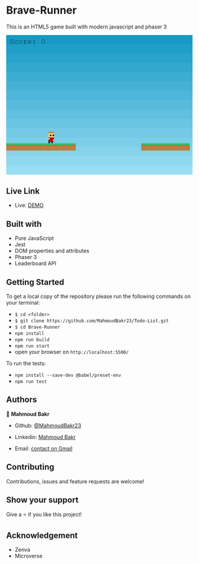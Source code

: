 # Brave-Runner
This is an HTML5 game built with modern javascript and phaser 3

![screenshot](./Screenshot.png)

## Live Link

- Live: [DEMO](https://rawcdn.githack.com/MahmoudBakr23/Brave-Runner/100540dddb73e3b45770cdc3f0a5ef847f959865/dist/index.html)

## Built with

- Pure JavaScript
- Jest
- DOM properties and attributes
- Phaser 3
- Leaderboard API

## Getting Started
To get a local copy of the repository please run the following commands on your terminal:
- ```$ cd <folder>```
- ```$ git clone https://github.com/MahmoudBakr23/Todo-List.git ```
- ```$ cd Brave-Runner ```
- ``` npm install ```
- ``` npm run build ```
- ``` npm run start ```
- open your browser on ``` http://localhost:5500/ ```

To run the tests:
- ```npm install --save-dev @babel/preset-env```
- ```npm run test```

## Authors

👤 **Mahmoud Bakr**
- Github: [@MahmoudBakr23](https://github.com/MahmoudBakr23)

- Linkedin: [Mahmoud Bakr](https://www.linkedin.com/in/m-bakr/)

- Email: [contact on Gmail](mbakr6821@gmail.com)

##    Contributing

Contributions, issues and feature requests are welcome!

## Show your support

Give a ⭐️ if you like this project!

## Acknowledgement

- Zenva
- Microverse